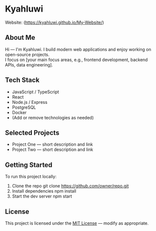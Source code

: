 # Kyahluwi

Website: (https://kyahluwi.github.io/My-Website/)

## About Me
Hi — I'm Kyahluwi. I build modern web applications and enjoy working on open-source projects.  
I focus on [your main focus areas, e.g., frontend development, backend APIs, data engineering].

## Tech Stack
- JavaScript / TypeScript
- React
- Node.js / Express
- PostgreSQL
- Docker
- (Add or remove technologies as needed)

## Selected Projects
- Project One — short description and link
- Project Two — short description and link

## Getting Started
To run this project locally:
1. Clone the repo
   git clone https://github.com/owner/repo.git
2. Install dependencies
   npm install
3. Start the dev server
   npm start

## License
This project is licensed under the [MIT License](LICENSE) — modify as appropriate.

